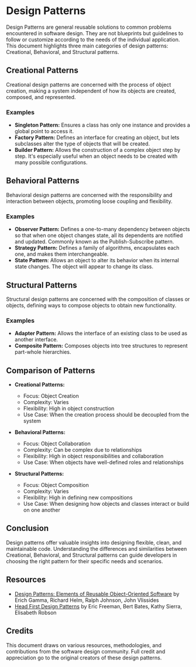 # Design Patterns

Design Patterns are general reusable solutions to common problems encountered in software design. They are not blueprints but guidelines to follow or customize according to the needs of the individual application. This document highlights three main categories of design patterns: Creational, Behavioral, and Structural patterns.

## Creational Patterns

Creational design patterns are concerned with the process of object creation, making a system independent of how its objects are created, composed, and represented.

### Examples
- **Singleton Pattern:** Ensures a class has only one instance and provides a global point to access it.
- **Factory Pattern:** Defines an interface for creating an object, but lets subclasses alter the type of objects that will be created.
- **Builder Pattern:** Allows the construction of a complex object step by step. It's especially useful when an object needs to be created with many possible configurations.

## Behavioral Patterns

Behavioral design patterns are concerned with the responsibility and interaction between objects, promoting loose coupling and flexibility.

### Examples
- **Observer Pattern:** Defines a one-to-many dependency between objects so that when one object changes state, all its dependents are notified and updated. Commonly known as the Publish-Subscribe pattern.
- **Strategy Pattern:** Defines a family of algorithms, encapsulates each one, and makes them interchangeable.
- **State Pattern**: Allows an object to alter its behavior when its internal state changes. The object will appear to change its class.

## Structural Patterns

Structural design patterns are concerned with the composition of classes or objects, defining ways to compose objects to obtain new functionality.

### Examples
- **Adapter Pattern:** Allows the interface of an existing class to be used as another interface.
- **Composite Pattern:** Composes objects into tree structures to represent part-whole hierarchies.

## Comparison of Patterns

- **Creational Patterns:**
  - Focus: Object Creation
  - Complexity: Varies
  - Flexibility: High in object construction
  - Use Case: When the creation process should be decoupled from the system

- **Behavioral Patterns:**
  - Focus: Object Collaboration
  - Complexity: Can be complex due to relationships
  - Flexibility: High in object responsibilities and collaboration
  - Use Case: When objects have well-defined roles and relationships

- **Structural Patterns:**
  - Focus: Object Composition
  - Complexity: Varies
  - Flexibility: High in defining new compositions
  - Use Case: When designing how objects and classes interact or build on one another

## Conclusion

Design patterns offer valuable insights into designing flexible, clean, and maintainable code. Understanding the differences and similarities between Creational, Behavioral, and Structural patterns can guide developers in choosing the right pattern for their specific needs and scenarios.

## Resources
- [Design Patterns: Elements of Reusable Object-Oriented Software](https://www.amazon.com/Design-Patterns-Elements-Reusable-Object-Oriented/dp/0201633612) by Erich Gamma, Richard Helm, Ralph Johnson, John Vlissides
- [Head First Design Patterns](https://www.amazon.com/Head-First-Design-Patterns-Brain-Friendly/dp/0596007124) by Eric Freeman, Bert Bates, Kathy Sierra, Elisabeth Robson

## Credits

This document draws on various resources, methodologies, and contributions from the software design community. Full credit and appreciation go to the original creators of these design patterns.
